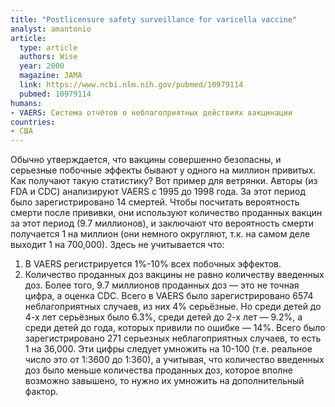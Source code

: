 ```yaml
---
title: "Postlicensure safety surveillance for varicella vaccine"
analyst: amantonio
article:
  type: article
  authors: Wise
  year: 2000
  magazine: JAMA
  link: https://www.ncbi.nlm.nih.gov/pubmed/10979114
  pubmed: 10979114
humans:
- VAERS: Система отчётов о неблагоприятных действиях вакцинации
countries:
- США
---
```


Обычно утверждается, что вакцины совершенно безопасны, и серьезные побочные эффекты бывают у одного на миллион привитых. Как получают такую статистику? Вот пример для ветрянки.
Авторы (из FDA и CDC) анализируют VAERS с 1995 до 1998 года. За этот период было зарегистрировано 14 смертей. Чтобы посчитать вероятность смерти после прививки, они используют количество проданных вакцин за этот период (9.7 миллионов), и заключают что вероятность смерти получается 1 на миллион (они немного округляют, т.к. на самом деле выходит 1 на 700,000).
Здесь не учитывается что:
1) В VAERS регистрируется 1%-10% всех побочных эффектов.
2) Количество проданных доз вакцины не равно количеству введенных доз. Более того, 9.7 миллионов проданных доз — это не точная цифра, а оценка CDC.
Всего в VAERS было зарегистрировано 6574 неблагоприятных случаев, из них 4% серьёзные. Но среди детей до 4-х лет серьёзных было 6.3%, среди детей до 2-х лет — 9.2%, а среди детей до года, которых привили по ошибке — 14%.
Всего было зарегистрировано 271 серьезных неблагоприятных случаев, то есть 1 на 36,000. Эти цифры следует умножить на 10-100 (т.е. реальное число это от 1:3600 до 1:360), а учитывая, что количество введенных доз было меньше количества проданных доз, которое вполне возможно завышено, то нужно их умножить на дополнительный фактор.
